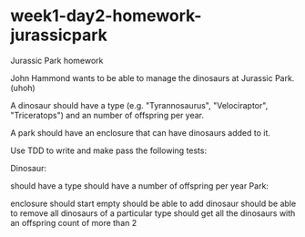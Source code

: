 # week1-day2-homework-jurassicpark

Jurassic Park homework

John Hammond wants to be able to manage the dinosaurs at Jurassic Park. (uhoh)

A dinosaur should have a type (e.g. "Tyrannosaurus", "Velociraptor", "Triceratops") and an number of offspring per year.

A park should have an enclosure that can have dinosaurs added to it.

Use TDD to write and make pass the following tests:

Dinosaur:

should have a type
should have a number of offspring per year
Park:

enclosure should start empty
should be able to add dinosaur
should be able to remove all dinosaurs of a particular type
should get all the dinosaurs with an offspring count of more than 2
